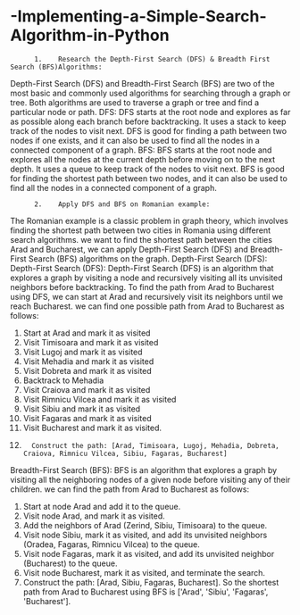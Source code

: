 # -Implementing-a-Simple-Search-Algorithm-in-Python
          1.	Research the Depth-First Search (DFS) & Breadth First Search (BFS)Algorithms:
Depth-First Search (DFS) and Breadth-First Search (BFS) are two of the most basic and commonly used algorithms for searching through a graph or tree. Both algorithms are used to traverse a graph or tree and find a particular node or path. 
DFS: DFS starts at the root node and explores as far as possible along each branch before backtracking. It uses a stack to keep track of the nodes to visit next. DFS is good for finding a path between two nodes if one exists, and it can also be used to find all the nodes in a connected component of a graph.
 BFS: BFS starts at the root node and explores all the nodes at the current depth before moving on to the next depth. It uses a queue to keep track of the nodes to visit next. BFS is good for finding the shortest path between two nodes, and it can also be used to find all the nodes in a connected component of a graph.
 
          2.	Apply DFS and BFS on Romanian example:
The Romanian example is a classic problem in graph theory, which involves finding the shortest path between two cities in Romania using different search algorithms.
we want to find the shortest path between the cities Arad and Bucharest, we can apply Depth-First Search (DFS) and Breadth-First Search (BFS) algorithms on the graph.
Depth-First Search (DFS):
Depth-First Search (DFS):
Depth-First Search (DFS) is an algorithm that explores a graph by visiting a node and recursively visiting all its unvisited neighbors before backtracking. To find the path from Arad to Bucharest using DFS, we can start at Arad and recursively visit its neighbors until we reach Bucharest. 
we can find one possible path from Arad to Bucharest as follows:
1.	Start at Arad and mark it as visited
2.	Visit Timisoara and mark it as visited
3.	Visit Lugoj and mark it as visited
4.	Visit Mehadia and mark it as visited
5.	Visit Dobreta and mark it as visited
6.	Backtrack to Mehadia
7.	Visit Craiova and mark it as visited
8.	Visit Rimnicu Vilcea and mark it as visited
9.	Visit Sibiu and mark it as visited
10.	Visit Fagaras and mark it as visited
11.	Visit Bucharest and mark it as visited.
12.       Construct the path: [Arad, Timisoara, Lugoj, Mehadia, Dobreta, Craiova, Rimnicu Vilcea, Sibiu, Fagaras, Bucharest]
Breadth-First Search (BFS):
BFS is an algorithm that explores a graph by visiting all the neighboring nodes of a given node before visiting any of their children.
we can find the path from Arad to Bucharest as follows:
1.	Start at node Arad and add it to the queue.
2.	Visit node Arad, and mark it as visited.
3.	Add the neighbors of Arad (Zerind, Sibiu, Timisoara) to the queue.
4.	Visit node Sibiu, mark it as visited, and add its unvisited neighbors (Oradea, Fagaras, Rimnicu Vilcea) to the queue.
5.	Visit node Fagaras, mark it as visited, and add its unvisited neighbor (Bucharest) to the queue.
6.	Visit node Bucharest, mark it as visited, and terminate the search.
7.	Construct the path: [Arad, Sibiu, Fagaras, Bucharest].
So the shortest path from Arad to Bucharest using BFS is ['Arad', 'Sibiu', 'Fagaras', 'Bucharest'].

